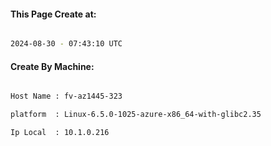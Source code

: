 
   
#### This Page Create at:

```bash

2024-08-30 - 07:43:10 UTC

```

#### Create By Machine:

```bash

Host Name : fv-az1445-323

platform  : Linux-6.5.0-1025-azure-x86_64-with-glibc2.35

Ip Local  : 10.1.0.216

```

